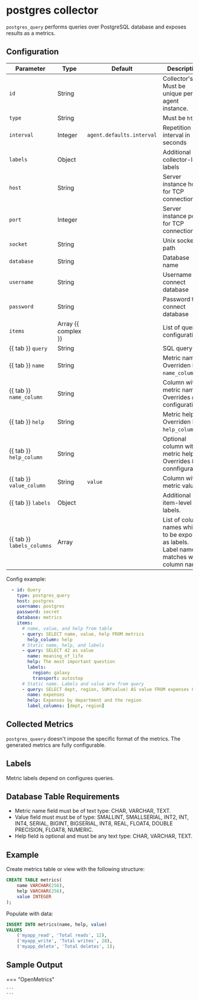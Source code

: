 # postgres collector

`postgres_query` performs queries over PostgreSQL database and exposes results as a metrics.

## Configuration

| Parameter                  | Type                | Default                   | Description                                                                              |
| -------------------------- | ------------------- | ------------------------- | ---------------------------------------------------------------------------------------- |
| `id`                       | String              |                           | Collector's ID. Must be unique per agent instance.                                       |
| `type`                     | String              |                           | Must be `http`                                                                           |
| `interval`                 | Integer             | `agent.defaults.interval` | Repetition interval in seconds                                                           |
| `labels`                   | Object              |                           | Additional collector-level labels                                                        |
| `host`                     | String              |                           | Server instance host for TCP connection                                                  |
| `port`                     | Integer             |                           | Server instance port for TCP connection                                                  |
| `socket`                   | String              |                           | Unix socket path                                                                         |
| `database`                 | String              |                           | Database name                                                                            |
| `username`                 | String              |                           | Username to connect database                                                             |
| `password`                 | String              |                           | Password to connect database                                                             |
| `items`                    | Array {{ complex }} |                           | List of query configurations                                                             |
| {{ tab }} `query`          | String              |                           | SQL query                                                                                |
| {{ tab }} `name`           | String              |                           | Metric name. Overriden by `name_column`.                                                 |
| {{ tab }} `name_column`    | String              |                           | Column with metric name. Overrides `name` configuration.                                 |
| {{ tab }} `help`           | String              |                           | Metric help. Overriden by `help_column`.                                                 |
| {{ tab }} `help_column`    | String              |                           | Optional column with metric help. Overrides `help` connfiguration.                       |
| {{ tab }} `value_column`   | String              | `value`                   | Column with metric value                                                                 |
| {{ tab }} `labels`         | Object              |                           | Additional item-level labels.                                                            |
| {{ tab }} `labels_columns` | Array               |                           | List of column names which to be exposed as labels. Label name matches with column name. |

Config example:

``` yaml
  - id: Query
    type: postgres_query
    host: postgres
    username: postgres
    password: secret
    database: metrics
    items:
      # name, value, and help from table
      - query: SELECT name, value, help FROM metrics
        help_column: help
      # Static name, help, and labels
      - query: SELECT 42 as value
        name: meaning_of_life
        help: The most important question
        labels:
          region: galaxy
          transport: autostop
      # Static name. Labels and value are from query
      - query: SELECT dept, region, SUM(value) AS value FROM expenses GROUP BY 1, 2
        name: expenses
        help: Expenses by department and the region
        label_columns: [dept, region]
```

## Collected Metrics

`postgres_queery` doesn't impose the specific format of the metrics. The generated
metrics are fully configurable.

## Labels

Metric labels depend on configures queries.

## Database Table Requirements

* Metric name field must be of text type: CHAR, VARCHAR, TEXT.
* Value field must must be of type: SMALLINT, SMALLSERIAL, INT2, INT, INT4, SERIAL,
  BIGINT, BIGSERIAL, INT8, REAL, FLOAT4, DOUBLE PRECISION, FLOAT8, NUMERIC.
* Help field is optional and must be any text type: CHAR, VARCHAR, TEXT.

## Example

Create metrics table or view with the following structure:

``` sql
CREATE TABLE metrics(
    name VARCHAR(256), 
    help VARCHAR(256), 
    value INTEGER
);
```

Populate with data:

``` sql
INSERT INTO metrics(name, help, value)
VALUES
    ('myapp_read', 'Total reads', 12),
    ('myapp_write', 'Total writes', 28),
    ('myapp_delete', 'Total deletes', 1);
```

## Sample Output

=== "OpenMetrics"

    ```
    ```